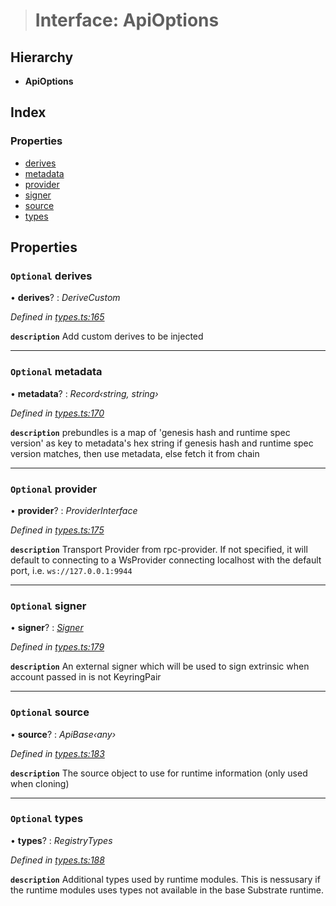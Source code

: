 > # Interface: ApiOptions

## Hierarchy

* **ApiOptions**

## Index

### Properties

* [derives](_types_.apioptions.md#optional-derives)
* [metadata](_types_.apioptions.md#optional-metadata)
* [provider](_types_.apioptions.md#optional-provider)
* [signer](_types_.apioptions.md#optional-signer)
* [source](_types_.apioptions.md#optional-source)
* [types](_types_.apioptions.md#optional-types)

## Properties

### `Optional` derives

• **derives**? : *DeriveCustom*

*Defined in [types.ts:165](https://github.com/polkadot-js/api/blob/d905b4f/packages/api/src/types.ts#L165)*

**`description`** Add custom derives to be injected

___

### `Optional` metadata

• **metadata**? : *Record‹string, string›*

*Defined in [types.ts:170](https://github.com/polkadot-js/api/blob/d905b4f/packages/api/src/types.ts#L170)*

**`description`** prebundles is a map of 'genesis hash and runtime spec version' as key to metadata's hex string
if genesis hash and runtime spec version matches, then use metadata, else fetch it from chain

___

### `Optional` provider

• **provider**? : *ProviderInterface*

*Defined in [types.ts:175](https://github.com/polkadot-js/api/blob/d905b4f/packages/api/src/types.ts#L175)*

**`description`** Transport Provider from rpc-provider. If not specified, it will default to
connecting to a WsProvider connecting localhost with the default port, i.e. `ws://127.0.0.1:9944`

___

### `Optional` signer

• **signer**? : *[Signer](_types_.signer.md)*

*Defined in [types.ts:179](https://github.com/polkadot-js/api/blob/d905b4f/packages/api/src/types.ts#L179)*

**`description`** An external signer which will be used to sign extrinsic when account passed in is not KeyringPair

___

### `Optional` source

• **source**? : *ApiBase‹any›*

*Defined in [types.ts:183](https://github.com/polkadot-js/api/blob/d905b4f/packages/api/src/types.ts#L183)*

**`description`** The source object to use for runtime information (only used when cloning)

___

### `Optional` types

• **types**? : *RegistryTypes*

*Defined in [types.ts:188](https://github.com/polkadot-js/api/blob/d905b4f/packages/api/src/types.ts#L188)*

**`description`** Additional types used by runtime modules. This is nessusary if the runtime modules
uses types not available in the base Substrate runtime.